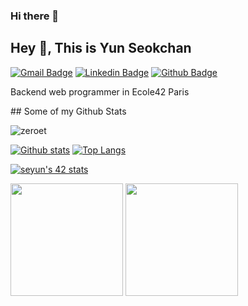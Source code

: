 ### Hi there 👋

<!--
**zeroet/zeroet** is a ✨ _special_ ✨ repository because its `README.md` (this file) appears on your GitHub profile.

Here are some ideas to get you started:

- 🔭 I’m currently working on ...
- 🌱 I’m currently learning ...
- 👯 I’m looking to collaborate on ...
- 🤔 I’m looking for help with ...
- 💬 Ask me about ...
- 📫 How to reach me: ...
- 😄 Pronouns: ...
- ⚡ Fun fact: ...
-->

## Hey 👋, This is Yun Seokchan
[![Gmail Badge](https://img.shields.io/badge/-y36609672@gmail.com-c14438?style=flat&logo=Gmail&logoColor=white&link=mailto:y36609672@gmail.com)](mailto:y36609672@gmail.com) 
[![Linkedin Badge](https://img.shields.io/badge/-seokchanyun-0072b1?style=flat&logo=Linkedin&logoColor=white&link=https://www.linkedin.com/in/seokchanyun/)](https://www.linkedin.com/in/seokchanyun/) [![Github Badge](https://img.shields.io/badge/-zeroet-grey?style=flat&logo=github&logoColor=white&link=https://github.com/zeroet/)](https://www.github.com/zeroet/) <p align='left'>Backend web programmer in Ecole42 Paris
</p>
## Some of my Github Stats
<p align=left> <img src=https://komarev.com/ghpvc/?username=zeroet alt=zeroet /> </p>

[![Github stats](https://github-readme-stats.vercel.app/api?username=zeroet&show_icons=true&include_all_commits=true)](https://github.com/zeroet/github-readme-stats)
[![Top Langs](https://github-readme-stats.vercel.app/api/top-langs/?username=zeroet&layout=compact)](https://github.com/zeroet/github-readme-stats)




[![seyun's 42 stats](https://badge42.vercel.app/api/v2/clal7g3tu01010fldpinf4szk/stats?cursusId=21&coalitionId=47)](https://github.com/JaeSeoKim/badge42)



<p>
  <img height="180em" src="https://github-readme-stats.vercel.app/api?username=zeroet&show_icons=true&include_all_commits=true&bg_color=30,e96443,904e95&title_color=fff&text_color=fff">
  <img height="180em" src="https://github-readme-stats.vercel.app/api/top-langs/?username=zeroet&layout=compact&bg_color=30,e96443,904e95&title_color=fff&text_color=fff">
</p>

<!--START_SECTION:waka-->
<!--END_SECTION:waka-->
